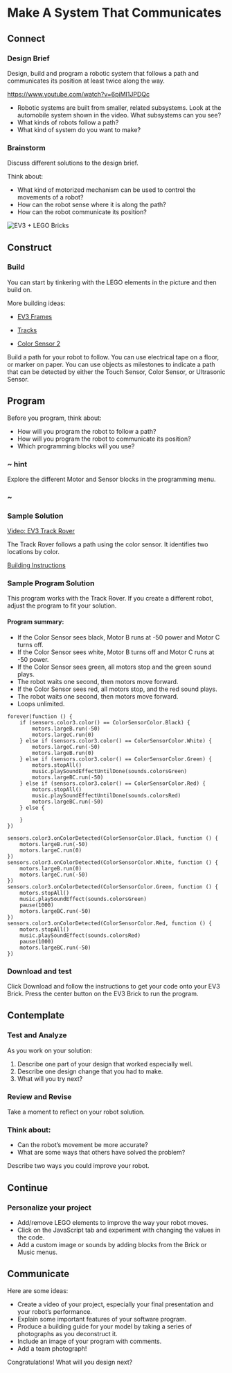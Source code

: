 # Make A System That Communicates

## Connect 

### Design Brief

Design, build and program a robotic system that follows a path and communicates its position at least twice along the way.

https://www.youtube.com/watch?v=6piMI1JPDQc

*	Robotic systems are built from smaller, related subsystems. Look at the automobile system shown in the video. What subsystems can you see?
*	What kinds of robots follow a path?
*	What kind of system do you want to make?

### Brainstorm

Discuss different solutions to the design brief.

Think about:
* What kind of motorized mechanism can be used to control the movements of a robot?
* How can the robot sense where it is along the path?
* How can the robot communicate its position?
 
 ![EV3 + LEGO Bricks](/static/lessons/make-it-communicate/hero.png)

## Construct 

### Build

You can start by tinkering with the LEGO elements in the picture and then build on.

More building ideas: 
* [EV3 Frames](https://le-www-live-s.legocdn.com/sc/media/files/support/mindstorms%20ev3/building-instructions/design%20engineering%20projects/ev3%20frames-5054ee378e624fb4cb31158d2fc8e5cf.pdf)

* [Tracks](https://le-www-live-s.legocdn.com/sc/media/files/support/mindstorms%20ev3/building-instructions/design%20engineering%20projects/tracks-32d7554813af3f25cf5012d54a4bad2b.pdf)

* [Color Sensor 2](https://le-www-live-s.legocdn.com/sc/media/files/support/mindstorms%20ev3/building-instructions/design%20engineering%20projects/color%20sensor_v2-e7fd54b6fa3cdfe36f414c1d2510f9cb.pdf)


Build a path for your robot to follow. You can use electrical tape on a floor, or marker on paper. You can use objects as milestones to indicate a path that can be detected by either the Touch Sensor, Color Sensor, or Ultrasonic Sensor. 

## Program 

Before you program, think about: 
 
*	How will you program the robot to follow a path?
*	How will you program the robot to communicate its position?
*	Which programming blocks will you use?

### ~ hint

Explore the different Motor and Sensor blocks in the programming menu.

### ~

### Sample Solution 

[Video: EV3 Track Rover](/static/make-it-communicate/trackrover.mp4)

The Track Rover follows a path using the color sensor. It identifies two locations by color.

[Building Instructions](https://le-www-live-s.legocdn.com/sc/media/lessons/mindstorms-ev3/ev3-dep/building%20instructions/track-rover-bi-6aadb1b053df0c58a0dea108b5ce0eea.pdf)

### Sample Program Solution 

This program works with the Track Rover. If you create a different robot, adjust the program to fit your solution. 

#### Program summary: 

* If the Color Sensor sees black, Motor B runs at -50 power and Motor C turns off.
* If the Color Sensor sees white, Motor B turns off and Motor C runs at -50 power.
* If the Color Sensor sees green, all motors stop and the green sound plays. 
* The robot waits one second, then motors move forward.
* If the Color Sensor sees red, all motors stop, and the red sound plays.
* The robot waits one second, then motors move forward.
* Loops unlimited.

```blocks
forever(function () {
    if (sensors.color3.color() == ColorSensorColor.Black) {
        motors.largeB.run(-50)
        motors.largeC.run(0)
    } else if (sensors.color3.color() == ColorSensorColor.White) {
        motors.largeC.run(-50)
        motors.largeB.run(0)
    } else if (sensors.color3.color() == ColorSensorColor.Green) {
        motors.stopAll()
        music.playSoundEffectUntilDone(sounds.colorsGreen)
        motors.largeBC.run(-50)
    } else if (sensors.color3.color() == ColorSensorColor.Red) {
        motors.stopAll()
        music.playSoundEffectUntilDone(sounds.colorsRed)
        motors.largeBC.run(-50)
    } else {

    }
})
```

```blocks
sensors.color3.onColorDetected(ColorSensorColor.Black, function () {
    motors.largeB.run(-50)
    motors.largeC.run(0)    
})
sensors.color3.onColorDetected(ColorSensorColor.White, function () {
    motors.largeB.run(0)    
    motors.largeC.run(-50)
})
sensors.color3.onColorDetected(ColorSensorColor.Green, function () {
    motors.stopAll()
    music.playSoundEffect(sounds.colorsGreen)
    pause(1000)  
    motors.largeBC.run(-50)
})
sensors.color3.onColorDetected(ColorSensorColor.Red, function () {
    motors.stopAll()
    music.playSoundEffect(sounds.colorsRed)
    pause(1000)
    motors.largeBC.run(-50)
})
```

### Download and test

Click Download and follow the instructions to get your code onto your EV3 Brick. Press the center button on the EV3 Brick to run the program.

## Contemplate 

### Test and Analyze 

As you work on your solution: 
1. Describe one part of your design that worked especially well. 
2. Describe one design change that you had to make. 
3. What will you try next? 


### Review and Revise 
Take a moment to reflect on your robot solution. 

### Think about: 
*	Can the robot’s movement be more accurate? 
*	What are some ways that others have solved the problem?

Describe two ways you could improve your robot.

## Continue 

### Personalize your project
*	Add/remove LEGO elements to improve the way your robot moves. 
*	Click on the JavaScript tab and experiment with changing the values in the code.
*	Add a custom image or sounds by adding blocks from the Brick or Music menus.

## Communicate 

Here are some ideas: 
*	Create a video of your project, especially your final presentation and your robot’s performance. 
*	Explain some important features of your software program. 
*	Produce a building guide for your model by taking a series of photographs as you deconstruct it. 
*	Include an image of your program with comments. 
*	Add a team photograph! 

Congratulations! What will you design next?


